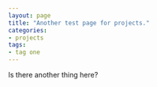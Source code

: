 ```yaml
---
layout: page
title: "Another test page for projects."
categories:
- projects
tags:
- tag one
---
```


Is there another thing here?
